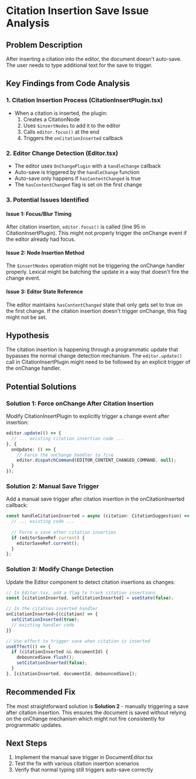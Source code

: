# Citation Insertion Save Issue Analysis

## Problem Description
After inserting a citation into the editor, the document doesn't auto-save. The user needs to type additional text for the save to trigger.

## Key Findings from Code Analysis

### 1. Citation Insertion Process (CitationInsertPlugin.tsx)
- When a citation is inserted, the plugin:
  1. Creates a CitationNode
  2. Uses `$insertNodes` to add it to the editor
  3. Calls `editor.focus()` at the end
  4. Triggers the `onCitationInserted` callback

### 2. Editor Change Detection (Editor.tsx)
- The editor uses `OnChangePlugin` with a `handleChange` callback
- Auto-save is triggered by the `handleChange` function 
- Auto-save only happens if `hasContentChanged` is true
- The `hasContentChanged` flag is set on the first change

### 3. Potential Issues Identified

#### Issue 1: Focus/Blur Timing
After citation insertion, `editor.focus()` is called (line 95 in CitationInsertPlugin). This might not properly trigger the onChange event if the editor already had focus.

#### Issue 2: Node Insertion Method
The `$insertNodes` operation might not be triggering the onChange handler properly. Lexical might be batching the update in a way that doesn't fire the change event.

#### Issue 3: Editor State Reference
The editor maintains `hasContentChanged` state that only gets set to true on the first change. If the citation insertion doesn't trigger onChange, this flag might not be set.

## Hypothesis
The citation insertion is happening through a programmatic update that bypasses the normal change detection mechanism. The `editor.update()` call in CitationInsertPlugin might need to be followed by an explicit trigger of the onChange handler.

## Potential Solutions

### Solution 1: Force onChange After Citation Insertion
Modify CitationInsertPlugin to explicitly trigger a change event after insertion:

```typescript
editor.update(() => {
  // ... existing citation insertion code ...
}, {
  onUpdate: () => {
    // Force the onChange handler to fire
    editor.dispatchCommand(EDITOR_CONTENT_CHANGED_COMMAND, null);
  }
});
```

### Solution 2: Manual Save Trigger
Add a manual save trigger after citation insertion in the onCitationInserted callback:

```typescript
const handleCitationInserted = async (citation: CitationSuggestion) => {
  // ... existing code ...
  
  // Force a save after citation insertion
  if (editorSaveRef.current) {
    editorSaveRef.current();
  }
};
```

### Solution 3: Modify Change Detection
Update the Editor component to detect citation insertions as changes:

```typescript
// In Editor.tsx, add a flag to track citation insertions
const [citationInserted, setCitationInserted] = useState(false);

// In the citation inserted handler
onCitationInserted={(citation) => {
  setCitationInserted(true);
  // existing handler code
}}

// Use effect to trigger save when citation is inserted
useEffect(() => {
  if (citationInserted && documentId) {
    debouncedSave.flush();
    setCitationInserted(false);
  }
}, [citationInserted, documentId, debouncedSave]);
```

## Recommended Fix
The most straightforward solution is **Solution 2** - manually triggering a save after citation insertion. This ensures the document is saved without relying on the onChange mechanism which might not fire consistently for programmatic updates.

## Next Steps
1. Implement the manual save trigger in DocumentEditor.tsx
2. Test the fix with various citation insertion scenarios
3. Verify that normal typing still triggers auto-save correctly